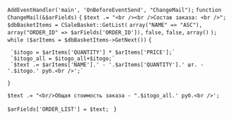 `AddEventHandler('main', 'OnBeforeEventSend', "ChangeMail");`
`function ChangeMail(&$arFields)`
`{`
   `$text .= "<br /><br />Состав заказа: <br />";`
`$dbBasketItems = CSaleBasket::GetList(`
        `array("NAME" => "ASC"),`
        `array("ORDER_ID" => $arFields['ORDER_ID']),`
        `false,`
        `false,`
        `array()`
    `);`
`while ($arItems = $dbBasketItems->GetNext())`
`{`
     
	 `$itogo = $arItems['QUANTITY'] * $arItems['PRICE'];`
	 `$itogo_all = $itogo_all+$itogo;`
	 `$text .= $arItems['NAME'].' - '.$arItems['QUANTITY'].' шт. - '.$itogo.' руб.<br />';`
	
	 
`}`

`$text .= "<br/>Общая стоимость заказа - ".$itogo_all.' руб.<br />';`

`$arFields['ORDER_LIST'] = $text; `
`}`